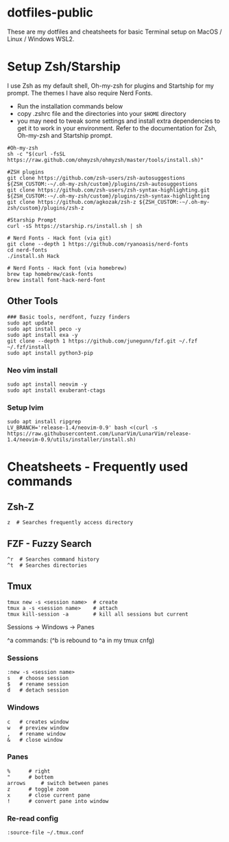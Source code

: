 # dotfiles-public

These are my dotfiles and cheatsheets for basic Terminal setup on MacOS / Linux / Windows WSL2.

# Setup Zsh/Starship

I use Zsh as my default shell, Oh-my-zsh for plugins and Startship for my prompt. The themes I have also require Nerd Fonts.

- Run the installation commands below
- copy .zshrc file and the directories into your `$HOME` directory
- you may need to tweak some settings and install extra dependencies to get it to work in your environment.  Refer to the documentation for Zsh, Oh-my-zsh and Startship prompt.

```
#Oh-my-zsh
sh -c "$(curl -fsSL https://raw.github.com/ohmyzsh/ohmyzsh/master/tools/install.sh)"

#ZSH plugins
git clone https://github.com/zsh-users/zsh-autosuggestions ${ZSH_CUSTOM:-~/.oh-my-zsh/custom}/plugins/zsh-autosuggestions
git clone https://github.com/zsh-users/zsh-syntax-highlighting.git ${ZSH_CUSTOM:-~/.oh-my-zsh/custom}/plugins/zsh-syntax-highlighting
git clone https://github.com/agkozak/zsh-z ${ZSH_CUSTOM:-~/.oh-my-zsh/custom}/plugins/zsh-z

#Starship Prompt
curl -sS https://starship.rs/install.sh | sh

# Nerd Fonts - Hack font (via git)
git clone --depth 1 https://github.com/ryanoasis/nerd-fonts
cd nerd-fonts
./install.sh Hack

# Nerd Fonts - Hack font (via homebrew)
brew tap homebrew/cask-fonts
brew install font-hack-nerd-font
```

## Other Tools

```
### Basic tools, nerdfont, fuzzy finders
sudo apt update
sudo apt install peco -y
sudo apt install exa -y
git clone --depth 1 https://github.com/junegunn/fzf.git ~/.fzf
~/.fzf/install
sudo apt install python3-pip
```

### Neo vim install
```
sudo apt install neovim -y
sudo apt install exuberant-ctags
```

### Setup lvim
```
sudo apt install ripgrep
LV_BRANCH='release-1.4/neovim-0.9' bash <(curl -s https://raw.githubusercontent.com/LunarVim/LunarVim/release-1.4/neovim-0.9/utils/installer/install.sh)
```

# Cheatsheets - Frequently used commands

## Zsh-Z
```
z  # Searches frequently access directory
```
## FZF - Fuzzy Search
```
^r  # Searches command history
^t  # Searches directories
```

## Tmux
```
tmux new -s <session name>  # create
tmux a -s <session name>    # attach
tmux kill-session -a  	    # kill all sessions but current
```

Sessions 
	-> Windows 
		-> Panes

^a commands: (^b is rebound to ^a in my tmux cnfg)
### Sessions
```
:new -s <session name>
s	# choose session
$	# rename session
d 	# detach session
```


### Windows
```
c 	# creates window
w 	# preview window
, 	# rename window
& 	# close window
```

### Panes
```
% 	   # right
" 	   # bottem
arrows 	   # switch between panes
z 	   # toggle zoom
x 	   # close current pane
! 	   # convert pane into window
```

### Re-read config
```
:source-file ~/.tmux.conf
```
